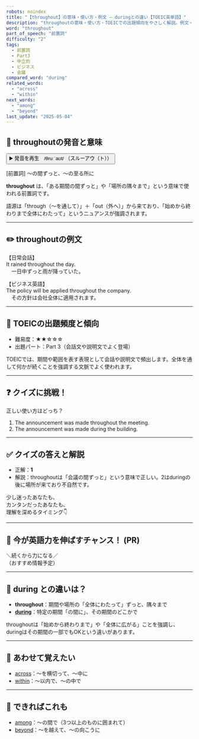 ```yaml
---
robots: noindex
title: "【throughout】の意味・使い方・例文 ― duringとの違い【TOEIC英単語】"
description: "throughoutの意味・使い方・TOEICでの出題傾向をやさしく解説。例文・クイズ付きでduringとの違いもわかりやすく学べます。"
word: "throughout"
part_of_speech: "前置詞"
difficulty: "2"
tags:
  - 前置詞
  - Part3
  - 中立的
  - ビジネス
  - 会議
compared_word: "during"
related_words:
  - "across"
  - "within"
next_words:
  - "among"
  - "beyond"
last_update: "2025-05-04"
---
```


## 🔰 throughoutの発音と意味

<button class="play-audio" onclick="playTTS('throughout')">
  <span class="play-audio-main">
    ▶️ 発音を再生　/θruːˈaʊt/
  </span>
  <span class="play-audio-sub">
    （スルーアウ（ト））
  </span>
</button>

[前置詞] ～の間ずっと、～の至る所に

**throughout** は、「ある期間の間ずっと」や「場所の隅々まで」という意味で使われる前置詞です。

語源は「through（～を通して）」＋「out（外へ）」から来ており、「始めから終わりまで全体にわたって」というニュアンスが強調されます。

---

## ✏️ throughoutの例文

【日常会話】  
It rained throughout the day.  
　一日中ずっと雨が降っていた。

【ビジネス英語】  
The policy will be applied throughout the company.  
　その方針は会社全体に適用されます。

---

## 🎯 TOEICの出題頻度と傾向

- 難易度：★★☆☆☆
- 出題パート：Part 3（会話文や説明文でよく登場）

TOEICでは、期間や範囲を表す表現として会話や説明文で頻出します。全体を通して何かが続くことを強調する文脈でよく使われます。

---

## ❓ クイズに挑戦！

正しい使い方はどっち？

1. The announcement was made throughout the meeting.  
2. The announcement was made during the building.

---

## ✅ クイズの答えと解説

- 正解：**1**
- 解説：throughoutは「会議の間ずっと」という意味で正しい。2はduringの後に場所が来ており不自然です。

少し迷ったあなたも、  
カンタンだったあなたも、  
理解を深めるタイミング👇️

---

## 🚀 今が英語力を伸ばすチャンス！ (PR)

<div class="info-center">
＼続くから力になる／<br>  
（おすすめ情報予定）
</div>

---

## 🤔  during との違いは？

- **throughout**：期間や場所の「全体にわたって」ずっと、隅々まで
- **[during](/during)**：特定の期間「の間に」、その期間のどこかで

throughoutは「始めから終わりまで」や「全体に広がる」ことを強調し、duringはその期間の一部でもOKという違いがあります。

---

## 🧩 あわせて覚えたい

- [across](/across)：～を横切って、～中に
- [within](/within)：～以内で、～の中で

---

## 📖 できればこれも

- [among](/among)：～の間で（3つ以上のものに囲まれて）
- [beyond](/beyond)：～を越えて、～の向こうに

<!-- cvid: aid07_bid33 -->
